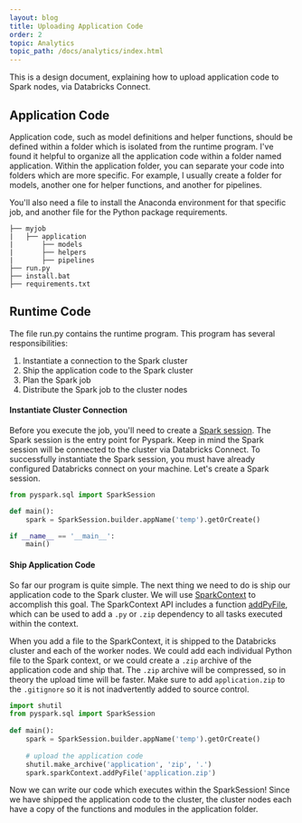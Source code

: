 ```yaml
---
layout: blog
title: Uploading Application Code
order: 2
topic: Analytics
topic_path: /docs/analytics/index.html
---
```

This is a design document, explaining how to upload application code to Spark nodes, via Databricks Connect.

## Application Code

Application code, such as model definitions and helper functions, should be defined within a folder which is isolated from the runtime program. I've found it helpful to organize all the application code within a folder named application. Within the application folder, you can separate your code into folders which are more specific. For example, I usually create a folder for models, another one for helper functions, and another for pipelines.

You'll also need a file to install the Anaconda environment for that specific job, and another file for the Python package requirements.
```
├── myjob
|   ├── application
|       ├── models
|       ├── helpers
|       ├── pipelines
├── run.py
├── install.bat
├── requirements.txt
```

## Runtime Code

The file run.py contains the runtime program. This program has several responsibilities:

1. Instantiate a connection to the Spark cluster
2. Ship the application code to the Spark cluster
3. Plan the Spark job
4. Distribute the Spark job to the cluster nodes

#### Instantiate Cluster Connection

Before you execute the job, you'll need to create a [Spark session](https://spark.apache.org/docs/latest/api/python/reference/api/pyspark.sql.SparkSession.html). The Spark session is the entry point for Pyspark. Keep in mind the Spark session will be connected to the cluster via Databricks Connect. To successfully instantiate the Spark session, you must have already configured Databricks connect on your machine. Let's create a Spark session.

```python
from pyspark.sql import SparkSession

def main():
    spark = SparkSession.builder.appName('temp').getOrCreate()

if __name__ == '__main__':
    main()
```

#### Ship Application Code

So far our program is quite simple. The next thing we need to do is ship our application code to the Spark cluster. We will use [SparkContext](https://spark.apache.org/docs/3.1.1/api/python/reference/api/pyspark.SparkContext.html) to accomplish this goal. The SparkContext API includes a function [addPyFile](https://spark.apache.org/docs/latest/api/python/reference/api/pyspark.SparkContext.addPyFile.html), which can be used to add a `.py` or `.zip` dependency to all tasks executed within the context.

When you add a file to the SparkContext, it is shipped to the Databricks cluster and each of the worker nodes. We could add each individual Python file to the Spark context, or we could create a `.zip` archive of the application code and ship that. The `.zip` archive will be compressed, so in theory the upload time will be faster. Make sure to add `application.zip` to the `.gitignore` so it is not inadvertently added to source control.

```python
import shutil
from pyspark.sql import SparkSession
 
def main():
    spark = SparkSession.builder.appName('temp').getOrCreate()
 
    # upload the application code
    shutil.make_archive('application', 'zip', '.')
    spark.sparkContext.addPyFile('application.zip')
```

Now we can write our code which executes within the SparkSession! Since we have shipped the application code to the cluster, the cluster nodes each have a copy of the functions and modules in the application folder.